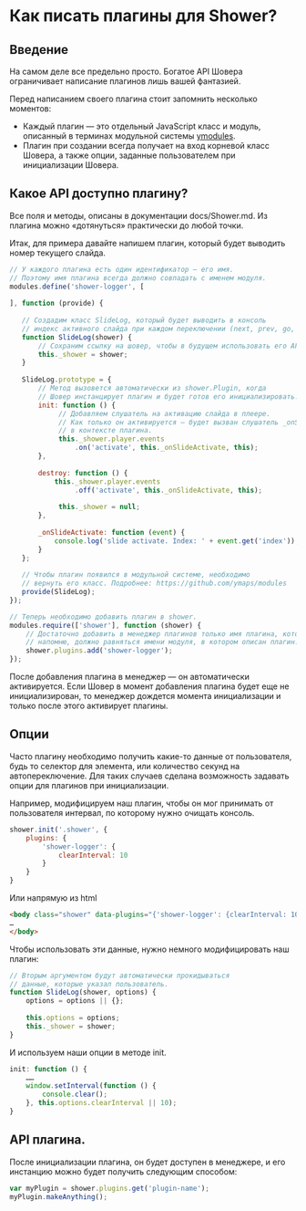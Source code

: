 # Как писать плагины для Shower? 

## Введение
На самом деле все предельно просто. 
Богатое API Шовера ограничивает написание плагинов лишь вашей фантазией. 

Перед написанием своего плагина стоит запомнить несколько моментов:
* Каждый плагин — это отдельный JavaScript класс и модуль, описанный в терминах модульной системы [ymodules]. 
* Плагин при создании всегда получает на вход корневой класс Шовера, а также опции, заданные пользователем при инициализации Шовера.

## Какое API доступно плагину? 

Все поля и методы, описаны в документации docs/Shower.md. 
Из плагина можно «дотянуться» практически до любой точки. 

Итак, для примера давайте напишем плагин, который будет выводить номер текущего слайда. 

```javascript
// У каждого плагина есть один идентификатор — его имя. 
// Поэтому имя плагина всегда должно совпадать с именем модуля.
modules.define('shower-logger', [
    
], function (provide) {
   
   // Создадим класс SlideLog, который будет выводить в консоль 
   // индекс активного слайда при каждом переключении (next, prev, go, etc).
   function SlideLog(shower) {
       // Сохраним ссылку на шовер, чтобы в будущем использовать его API.
       this._shower = shower;
   }
   
   SlideLog.prototype = {
       // Метод вызовется автоматически из shower.Plugin, когда
       // Шовер инстанцирует плагин и будет готов его инициализировать.
       init: function () {
            // Добавляем слушатель на активацию слайда в плеере. 
            // Как только он активируется — будет вызван слушатель _onSlideActivate
            // в контексте плагина.
            this._shower.player.events
                .on('activate', this._onSlideActivate, this);
       },
       
       destroy: function () {
           this._shower.player.events
                .off('activate', this._onSlideActivate, this);
                
            this._shower = null;     
       },
       
       _onSlideActivate: function (event) {
           console.log('slide activate. Index: ' + event.get('index'));
       }
   };
   
   // Чтобы плагин появился в модульной системе, необходимо 
   // вернуть его класс. Подробнее: https://github.com/ymaps/modules
   provide(SlideLog);    
});

// Теперь необходимо добавить плагин в shower. 
modules.require(['shower'], function (shower) {
    // Достаточно добавить в менеджер плагинов только имя плагина, которое,
    // напомню, должно равняться имени модуля, в котором описан плагин. 
    shower.plugins.add('shower-logger'); 
});
```

После добавления плагина в менеджер — он автоматически активируется. Если Шовер в момент добавления плагина будет еще не инициализирован, то менеджер дождется момента инициализации и только после этого активирует плагины.

## Опции

Часто плагину необходимо получить какие-то данные от пользователя, будь то селектор для элемента, или количество секунд на автопереключение. 
Для таких случаев сделана возможность задавать опции для плагинов при инициализации.

Например, модифицируем наш плагин, чтобы он мог принимать от пользователя интервал, по которому нужно очищать консоль.

```javascript
shower.init('.shower', {
    plugins: {
        'shower-logger': {
            clearInterval: 10
        }
    }
}
```

Или напрямую из html

```html
<body class="shower" data-plugins="{'shower-logger': {clearInterval: 10}}">
…
</body>
```

Чтобы использовать эти данные, нужно немного модифицировать наш плагин:

```javascript
// Вторым аргументом будут автоматически прокидываться 
// данные, которые указал пользователь.
function SlideLog(shower, options) {
    options = options || {};
    
    this.options = options;
    this._shower = shower;
}
```
И используем наши опции в методе init.
```javascript
init: function () {
    ……
    window.setInterval(function () {
        console.clear();   
    }, this.options.clearInterval || 10);
}
```

## API плагина. 

После инициализации плагина, он будет доступен в менеджере, и его инстанцию можно будет получить следующим способом:
```javascript
var myPlugin = shower.plugins.get('plugin-name');
myPlugin.makeAnything();
```

[ymodules]:https://github.com/ymaps/modules
